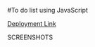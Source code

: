#To do list using JavaScript

[Deployment Link](https://glittering-gumption-07fdfd.netlify.app/)

SCREENSHOTS
